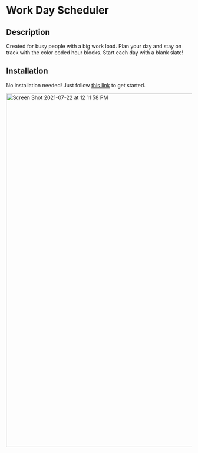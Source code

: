 # Work Day Scheduler
## Description
Created for busy people with a big work load. Plan your day and stay on track with the color coded hour blocks. Start each day with a blank slate!
## Installation
No installation needed! Just follow [this link](https://audryf.github.io/workday-scheduler/) to get started.


<img width="957" alt="Screen Shot 2021-07-22 at 12 11 58 PM" src="https://user-images.githubusercontent.com/84256033/126680606-9d3af753-d695-4801-ae25-e14dca6e6e7f.png">